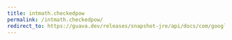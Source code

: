 ```yaml
---
title: intmath.checkedpow
permalink: /intmath.checkedpow/
redirect_to: https://guava.dev/releases/snapshot-jre/api/docs/com/google/common/math/IntMath.html#checkedPow-int-int-
---
```

